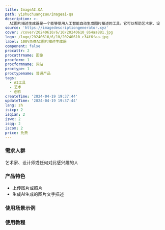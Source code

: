```yaml
---
title: ImageAI.QA
path: yishuchuangzuo/imageai-qa
description: >-
  AI图片描述生成器是一个能够使用人工智能自动生成图片描述的工具。它可以帮助艺术家、设计师等创作者揭示他们作品背后的隐藏细节、情感和含义。该工具提供全新的视角，让人们可以更深入地理解和欣赏艺术作品。AI图片描述生成器是一个早期测试版本，部分功能可能还不稳定。如果您在使用过程中遇到任何问题或有任何建议，请随时与我们联系。您的反馈对我们非常重要，将帮助我们改进该工具。
source: 'https://imagedescriptiongenerator.xyz'
cover: /cover/20240610/6/10/20240610_864aa881.jpg
logo: /logo/20240610/6/10/20240610_c34f6faa.jpg
label: 100%免费AI图片描述生成器
component: false
procattr: 2
procattrname: 图像
procform: 1
procformname: 网站
proctype: 1
proctypename: 普通产品
tags:
  - AI工具
  - 艺术
  - 创作
createTime: '2024-04-19 19:37:44'
updateTime: '2024-04-19 19:37:44'
lang: zh
isicp: 2
isqian: 2
iswx: 2
isqq: 2
iscom: 2
price: 免费
---
```




### 需求人群
艺术家、设计师或任何对此感兴趣的人

### 产品特色
* 上传图片或照片
* 生成AI生成的图片文字描述

### 使用场景示例


### 使用教程


  

